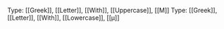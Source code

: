 Type: [[Greek]], [[Letter]], [[With]], [[Uppercase]], [[Μ]]
Type: [[Greek]], [[Letter]], [[With]], [[Lowercase]], [[μ]]
